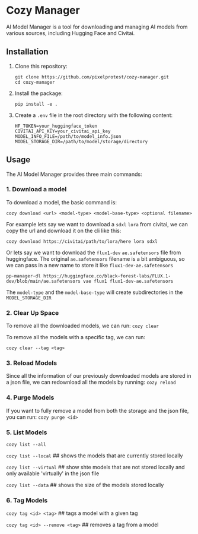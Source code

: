 # Cozy Manager

AI Model Manager is a tool for downloading and managing AI models from various sources, including Hugging Face and Civitai.

## Installation

1. Clone this repository:
   ```
   git clone https://github.com/pixelprotest/cozy-manager.git
   cd cozy-manager 
   ```

2. Install the package:
   ```
   pip install -e .
   ```

3. Create a `.env` file in the root directory with the following content:
   ```
   HF_TOKEN=your_huggingface_token
   CIVITAI_API_KEY=your_civitai_api_key
   MODEL_INFO_FILE=/path/to/model_info.json
   MODEL_STORAGE_DIR=/path/to/model/storage/directory
   ```

## Usage

The AI Model Manager provides three main commands:

### 1. Download a model

To download a model, the basic command is:

`cozy download <url> <model-type> <model-base-type> <optional filename>` 

For example lets say we want to download a `sdxl` `lora` from civitai, 
we can copy the url and download it on the cli like this:

`cozy download https://civitai/path/to/lora/here lora sdxl`

Or lets say we want to download the `flux1-dev` `ae.safetensors` file from huggingface.
The original `ae.safetensors` filename is a bit ambiguous, so we can pass in a new name
to store it like `flux1-dev-ae.safetensors`

`pp-manager-dl https://huggingface.co/black-forest-labs/FLUX.1-dev/blob/main/ae.safetensors vae flux1 flux1-dev-ae.safetensors`

The `model-type` and the `model-base-type` will create subdirectories in the `MODEL_STORAGE_DIR`


### 2. Clear Up Space

To remove all the downloaded models, we can run:
`cozy clear`

To remove all the models with a specific tag, we can run:

`cozy clear --tag <tag>`

### 3. Reload Models

Since all the information of our previously downloaded models are stored in a json file, 
we can redownload all the models by running:
`cozy reload`

### 4. Purge Models

If you want to fully remove a model from both the storage and the json file, you can run:
`cozy purge <id>`

### 5. List Models

`cozy list --all`

`cozy list --local` ## shows the models that are currently stored locally

`cozy list --virtual` ## show shte models that are not stored locally and only available 'virtually' in the json file

`cozy list --data` ## shows the size of the models stored locally

### 6. Tag Models

`cozy tag <id> <tag>` ## tags a model with a given tag

`cozy tag <id> --remove <tag>` ## removes a tag from a model